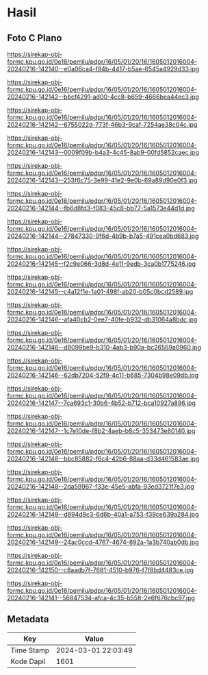 # Hasil

## Foto C Plano

https://sirekap-obj-formc.kpu.go.id/0e16/pemilu/pdpr/16/05/01/20/16/1605012016004-20240216-142140--e0a06ca4-f94b-4417-b5ae-6545a4929d33.jpg

https://sirekap-obj-formc.kpu.go.id/0e16/pemilu/pdpr/16/05/01/20/16/1605012016004-20240216-142142--bbcf4291-ad00-4cc8-b659-4666bea44ec3.jpg

https://sirekap-obj-formc.kpu.go.id/0e16/pemilu/pdpr/16/05/01/20/16/1605012016004-20240216-142142--6755022d-773f-46b3-9caf-7254ae38c04c.jpg

https://sirekap-obj-formc.kpu.go.id/0e16/pemilu/pdpr/16/05/01/20/16/1605012016004-20240216-142143--0009f09b-b4a3-4c45-8ab9-00fd5852caec.jpg

https://sirekap-obj-formc.kpu.go.id/0e16/pemilu/pdpr/16/05/01/20/16/1605012016004-20240216-142143--253f6c75-3e99-41e2-9e0b-69a89d90e0f3.jpg

https://sirekap-obj-formc.kpu.go.id/0e16/pemilu/pdpr/16/05/01/20/16/1605012016004-20240216-142144--fb6d8fd3-f083-45c8-bb77-5a1573e44d1d.jpg

https://sirekap-obj-formc.kpu.go.id/0e16/pemilu/pdpr/16/05/01/20/16/1605012016004-20240216-142144--27847330-9f6d-4b9b-b7a5-491cea0bd683.jpg

https://sirekap-obj-formc.kpu.go.id/0e16/pemilu/pdpr/16/05/01/20/16/1605012016004-20240216-142145--f2c9e066-3d8d-4e11-9edb-3ca0b1775246.jpg

https://sirekap-obj-formc.kpu.go.id/0e16/pemilu/pdpr/16/05/01/20/16/1605012016004-20240216-142145--c4a12f1e-1a01-498f-ab20-b05c0bcd2589.jpg

https://sirekap-obj-formc.kpu.go.id/0e16/pemilu/pdpr/16/05/01/20/16/1605012016004-20240216-142146--afa40cb2-0ee7-40fe-b932-db31064a8bdc.jpg

https://sirekap-obj-formc.kpu.go.id/0e16/pemilu/pdpr/16/05/01/20/16/1605012016004-20240216-142146--d8099be9-b310-4ab3-b90a-bc26569a0960.jpg

https://sirekap-obj-formc.kpu.go.id/0e16/pemilu/pdpr/16/05/01/20/16/1605012016004-20240216-142146--62db7204-52f9-4c11-b685-7304b98e09db.jpg

https://sirekap-obj-formc.kpu.go.id/0e16/pemilu/pdpr/16/05/01/20/16/1605012016004-20240216-142147--7ca693c1-30b6-4b52-b712-bca10927a896.jpg

https://sirekap-obj-formc.kpu.go.id/0e16/pemilu/pdpr/16/05/01/20/16/1605012016004-20240216-142147--1c7e10de-f8b2-4aeb-b8c5-353473e80140.jpg

https://sirekap-obj-formc.kpu.go.id/0e16/pemilu/pdpr/16/05/01/20/16/1605012016004-20240216-142148--bbc85882-f6c4-42b6-88aa-d33d461583ae.jpg

https://sirekap-obj-formc.kpu.go.id/0e16/pemilu/pdpr/16/05/01/20/16/1605012016004-20240216-142148--2da59967-f33e-45e5-abfa-93ed3721f7e3.jpg

https://sirekap-obj-formc.kpu.go.id/0e16/pemilu/pdpr/16/05/01/20/16/1605012016004-20240216-142149--d894d8c3-6d6b-40a1-a753-f39ce639a284.jpg

https://sirekap-obj-formc.kpu.go.id/0e16/pemilu/pdpr/16/05/01/20/16/1605012016004-20240216-142149--24ac0ccd-4767-4674-892a-1a3b740ab0db.jpg

https://sirekap-obj-formc.kpu.go.id/0e16/pemilu/pdpr/16/05/01/20/16/1605012016004-20240216-142150--c8aadb7f-7681-4510-b976-f7f8bd4483ce.jpg

https://sirekap-obj-formc.kpu.go.id/0e16/pemilu/pdpr/16/05/01/20/16/1605012016004-20240216-142141--56847534-afca-4c35-b558-2e6f676cbc97.jpg


## Metadata

| Key        | Value               |
| ---------- | ------------------- |
| Time Stamp | 2024-03-01 22:03:49 |
| Kode Dapil | 1601                |




